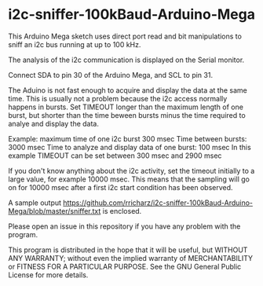 # i2c-sniffer-100kBaud-Arduino-Mega

This Arduino Mega sketch uses direct port read and bit manipulations
to sniff an i2c bus running at up to 100 kHz.

The analysis of the i2c communication is displayed on the Serial monitor.

Connect SDA to pin 30 of the Arduino Mega, and SCL to pin 31.

The Aduino is not fast enough to acquire and display the data at the same time.
This is usually not a problem because the i2c access normally happens in bursts.
Set TIMEOUT longer than the maximum length of one burst, but shorter than
the time beween bursts minus the time required to analye and display the data.

Example: maximum time of one i2c burst  300 msec
Time between bursts: 3000 msec
Time to analyze and display data of one burst: 100 msec
In this example TIMEOUT can be set between 300 msec and 2900 msec

If you don't know anything about the i2c activity, set the timeout initially to a
large value, for example 10000 msec.
This means that the sampling will go on for 10000 msec after a first i2c start
condition has been observed.

A sample output https://github.com/rricharz/i2c-sniffer-100kBaud-Arduino-Mega/blob/master/sniffer.txt is enclosed.

Please open an issue in this repository if you have any problem with the program.

This program is distributed in the hope that it will be useful,
but WITHOUT ANY WARRANTY; without even the implied warranty of
MERCHANTABILITY or FITNESS FOR A PARTICULAR PURPOSE.  See the
GNU General Public License for more details.
